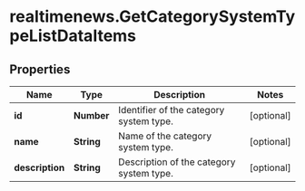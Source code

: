 # realtimenews.GetCategorySystemTypeListDataItems

## Properties

Name | Type | Description | Notes
------------ | ------------- | ------------- | -------------
**id** | **Number** | Identifier of the category system type. | [optional] 
**name** | **String** | Name of the category system type. | [optional] 
**description** | **String** | Description of the category system type. | [optional] 


